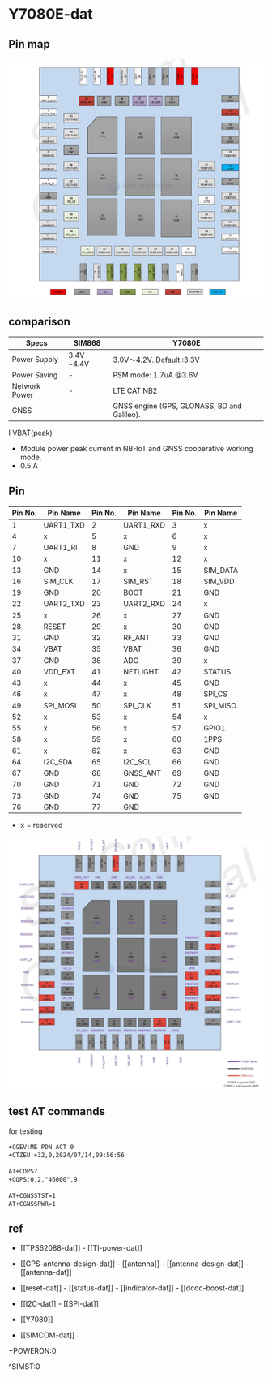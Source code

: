 
# Y7080E-dat

## Pin map 

![](2024-07-05-18-45-34.png)


## comparison 

| Specs         | SIM868     | Y7080E                                      |
| ------------- | ---------- | ------------------------------------------- |
| Power Supply  | 3.4V ~4.4V | 3.0V～4.2V. Default :3.3V                   |
| Power Saving  | -          | PSM mode: 1.7uA @3.6V                       |
| Network Power | -          | LTE CAT NB2                                 |
| GNSS          |            | GNSS engine (GPS, GLONASS, BD and Galileo). |


I VBAT(peak) 
- Module power peak current in NB-IoT and GNSS cooperative working mode. 
- 0.5 A

## Pin 

| Pin No. | Pin Name  | Pin No. | Pin Name  | Pin No. | Pin Name |
| ------- | --------- | ------- | --------- | ------- | -------- |
| 1       | UART1_TXD | 2       | UART1_RXD | 3       | x        |
| 4       | x         | 5       | x         | 6       | x        |
| 7       | UART1_RI  | 8       | GND       | 9       | x        |
| 10      | x         | 11      | x         | 12      | x        |
| 13      | GND       | 14      | x         | 15      | SIM_DATA |
| 16      | SIM_CLK   | 17      | SIM_RST   | 18      | SIM_VDD  |
| 19      | GND       | 20      | BOOT      | 21      | GND      |
| 22      | UART2_TXD | 23      | UART2_RXD | 24      | x        |
| 25      | x         | 26      | x         | 27      | GND      |
| 28      | RESET     | 29      | x         | 30      | GND      |
| 31      | GND       | 32      | RF_ANT    | 33      | GND      |
| 34      | VBAT      | 35      | VBAT      | 36      | GND      |
| 37      | GND       | 38      | ADC       | 39      | x        |
| 40      | VDD_EXT   | 41      | NETLIGHT  | 42      | STATUS   |
| 43      | x         | 44      | x         | 45      | GND      |
| 46      | x         | 47      | x         | 48      | SPI_CS   |
| 49      | SPI_MOSI  | 50      | SPI_CLK   | 51      | SPI_MISO |
| 52      | x         | 53      | x         | 54      | x        |
| 55      | x         | 56      | x         | 57      | GPIO1    |
| 58      | x         | 59      | x         | 60      | 1PPS     |
| 61      | x         | 62      | x         | 63      | GND      |
| 64      | I2C_SDA   | 65      | I2C_SCL   | 66      | GND      |
| 67      | GND       | 68      | GNSS_ANT  | 69      | GND      |
| 70      | GND       | 71      | GND       | 72      | GND      |
| 73      | GND       | 74      | GND       | 75      | GND      |
| 76      | GND       | 77      | GND       |

- x = reserved 

![](2024-07-08-16-00-57.png)

## test AT commands 

for testing 

    +CGEV:ME PDN ACT 0
    +CTZEU:+32,0,2024/07/14,09:56:56

    AT+COPS?
    +COPS:0,2,"46000",9

    AT+CGNSSTST=1
    AT+CGNSSPWR=1

## ref 

- [[TPS62088-dat]] - [[TI-power-dat]]

- [[GPS-antenna-design-dat]] - [[antenna]] - [[antenna-design-dat]] - [[antenna-dat]]

- [[reset-dat]] - [[status-dat]] - [[indicator-dat]] - [[dcdc-boost-dat]]

- [[I2C-dat]] - [[SPI-dat]]
  
- [[Y7080]]

- [[SIMCOM-dat]]

+POWERON:0

^SIMST:0
